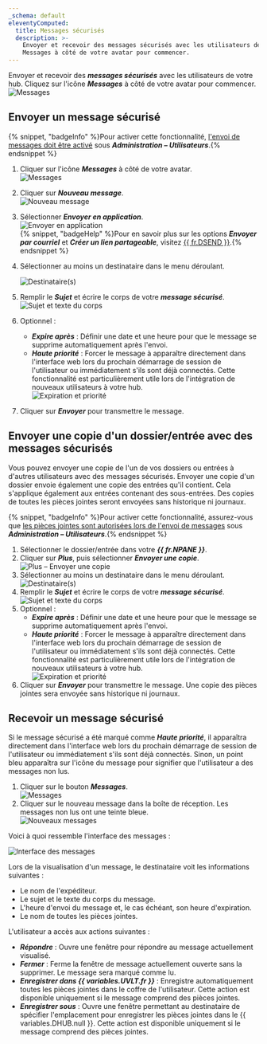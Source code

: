 ```yaml
---
_schema: default
eleventyComputed:
  title: Messages sécurisés
  description: >-
    Envoyer et recevoir des messages sécurisés avec les utilisateurs de votre hub. Cliquez sur l'icône
    Messages à côté de votre avatar pour commencer.
---
```

Envoyer et recevoir des ***messages sécurisés*** avec les utilisateurs de votre hub. Cliquez sur l'icône ***Messages*** à côté de votre avatar pour commencer. ![Messages](https://cdnweb.devolutions.net/docs/docs_en_hub_Hub0005.png)

## Envoyer un message sécurisé

{% snippet, "badgeInfo" %}Pour activer cette fonctionnalité, [l'envoi de messages doit être activé](/hub/web-interface/administration/management/users/#edit-a-user) sous ***Administration – Utilisateurs***.{% endsnippet %}

1. Cliquer sur l'icône ***Messages*** à côté de votre avatar.<br> ![Messages](https://cdnweb.devolutions.net/docs/docs_en_hub_Hub0015.png)
2. Cliquer sur ***Nouveau message***.<br> ![Nouveau message](https://cdnweb.devolutions.net/docs/docs_en_hub_Hub0014.png)
3. Sélectionner ***Envoyer en application***.<br> ![Envoyer en application](https://cdnweb.devolutions.net/docs/docs_en_hub_Hub0007.png) <br>{% snippet, "badgeHelp" %}Pour en savoir plus sur les options ***Envoyer par courriel*** et ***Créer un lien partageable***, visitez [{{ fr.DSEND }}](/hub/send/).{% endsnippet %}
4. Sélectionner au moins un destinataire dans le menu déroulant.

   ![Destinataire(s)](https://cdnweb.devolutions.net/docs/HUBB2369_2024_2.png)

5. Remplir le ***Sujet*** et écrire le corps de votre ***message sécurisé***.![Sujet et texte du corps](https://cdnweb.devolutions.net/docs/HUBB2370_2024_2.png)
6. Optionnel :
   * ***Expire après*** : Définir une date et une heure pour que le message se supprime automatiquement après l'envoi.
   * ***Haute priorité*** : Forcer le message à apparaître directement dans l'interface web lors du prochain démarrage de session de l'utilisateur ou immédiatement s'ils sont déjà connectés. Cette fonctionnalité est particulièrement utile lors de l'intégration de nouveaux utilisateurs à votre hub.<br>![Expiration et priorité](https://cdnweb.devolutions.net/docs/HUBB2371_2024_2.png)
7. Cliquer sur ***Envoyer*** pour transmettre le message.

## Envoyer une copie d'un dossier/entrée avec des messages sécurisés

Vous pouvez envoyer une copie de l'un de vos dossiers ou entrées à d'autres utilisateurs avec des messages sécurisés. Envoyer une copie d'un dossier envoie également une copie des entrées qu'il contient. Cela s'applique également aux entrées contenant des sous-entrées. Des copies de toutes les pièces jointes seront envoyées sans historique ni journaux.

{% snippet, "badgeInfo" %}Pour activer cette fonctionnalité, assurez-vous que [les pièces jointes sont autorisées lors de l'envoi de messages](/hub/web-interface/administration/management/users/#edit-a-user) sous ***Administration – Utilisateurs***.{% endsnippet %}

1. Sélectionner le dossier/entrée dans votre ***{{ fr.NPANE }}***.
2. Cliquer sur ***Plus***, puis sélectionner ***Envoyer une copie***.<br> ![Plus – Envoyer une copie](https://cdnweb.devolutions.net/docs/HUBB2372_2024_2.png)
3. Sélectionner au moins un destinataire dans le menu déroulant.<br>![Destinataire(s)](https://cdnweb.devolutions.net/docs/HUBB2373_2024_2.png)
4. Remplir le ***Sujet*** et écrire le corps de votre ***message sécurisé***.![Sujet et texte du corps](https://cdnweb.devolutions.net/docs/HUBB2374_2024_2.png)
5. Optionnel :
   * ***Expire après*** : Définir une date et une heure pour que le message se supprime automatiquement après l'envoi.
   * ***Haute priorité*** : Forcer le message à apparaître directement dans l'interface web lors du prochain démarrage de session de l'utilisateur ou immédiatement s'ils sont déjà connectés. Cette fonctionnalité est particulièrement utile lors de l'intégration de nouveaux utilisateurs à votre hub.<br>![Expiration et priorité](https://cdnweb.devolutions.net/docs/HUBB2375_2024_2.png)
6. Cliquer sur ***Envoyer*** pour transmettre le message. Une copie des pièces jointes sera envoyée sans historique ni journaux.

## Recevoir un message sécurisé

Si le message sécurisé a été marqué comme ***Haute priorité***, il apparaîtra directement dans l'interface web lors du prochain démarrage de session de l'utilisateur ou immédiatement s'ils sont déjà connectés. Sinon, un point bleu apparaîtra sur l'icône du message pour signifier que l'utilisateur a des messages non lus.

1. Cliquer sur le bouton ***Messages***.<br> ![Messages](https://cdnweb.devolutions.net/docs/HUBB2376_2024_2.png)
2. Cliquer sur le nouveau message dans la boîte de réception. Les messages non lus ont une teinte bleue.<br> ![Nouveaux messages](https://cdnweb.devolutions.net/docs/HUBB2377_2024_2.png)

Voici à quoi ressemble l'interface des messages :

![Interface des messages](https://cdnweb.devolutions.net/docs/HUBB2378_2024_2.png)

Lors de la visualisation d'un message, le destinataire voit les informations suivantes :

* Le nom de l'expéditeur.
* Le sujet et le texte du corps du message.
* L'heure d'envoi du message et, le cas échéant, son heure d'expiration.
* Le nom de toutes les pièces jointes.

L'utilisateur a accès aux actions suivantes :

* ***Répondre*** : Ouvre une fenêtre pour répondre au message actuellement visualisé.
* ***Fermer*** : Ferme la fenêtre de message actuellement ouverte sans la supprimer. Le message sera marqué comme lu.
* ***Enregistrer dans {{ variables.UVLT.fr }}*** : Enregistre automatiquement toutes les pièces jointes dans le coffre de l'utilisateur. Cette action est disponible uniquement si le message comprend des pièces jointes.
* ***Enregistrer sous*** : Ouvre une fenêtre permettant au destinataire de spécifier l'emplacement pour enregistrer les pièces jointes dans le {{ variables.DHUB.null }}. Cette action est disponible uniquement si le message comprend des pièces jointes.